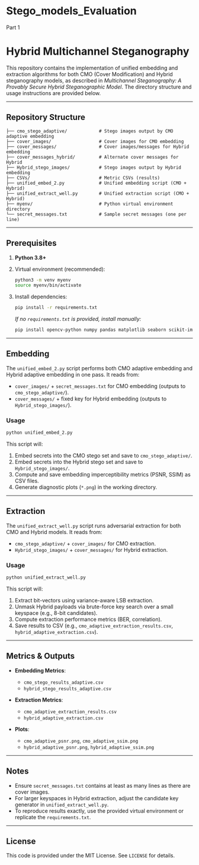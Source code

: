 # Stego_models_Evaluation
Part 1
# Hybrid Multichannel Steganography

This repository contains the implementation of unified embedding and extraction algorithms for both CMO (Cover Modification) and Hybrid steganography models, as described in *Multichannel Steganography: A Provably Secure Hybrid Steganographic Model*. The directory structure and usage instructions are provided below.

---

## Repository Structure

```
├── cmo_stego_adaptive/            # Stego images output by CMO adaptive embedding
├── cover_images/                  # Cover images for CMO embedding
├── cover_messages/                # Cover images/messages for Hybrid embedding
├── cover_messages_hybrid/         # Alternate cover messages for Hybrid
├── Hybrid_stego_images/           # Stego images output by Hybrid embedding
├── CSVs/                          # Metric CSVs (results)
├── unified_embed_2.py             # Unified embedding script (CMO + Hybrid)
├── unified_extract_well.py        # Unified extraction script (CMO + Hybrid)
├── myenv/                         # Python virtual environment directory
└── secret_messages.txt            # Sample secret messages (one per line)
```

---

## Prerequisites

1. **Python 3.8+**
2. Virtual environment (recommended):

   ```bash
   python3 -m venv myenv
   source myenv/bin/activate
   ```
3. Install dependencies:

   ```bash
   pip install -r requirements.txt
   ```

   *If no `requirements.txt` is provided, install manually:*

   ```bash
   pip install opencv-python numpy pandas matplotlib seaborn scikit-image
   ```

---

## Embedding

The `unified_embed_2.py` script performs both CMO adaptive embedding and Hybrid adaptive embedding in one pass. It reads from:

* `cover_images/` + `secret_messages.txt` for CMO embedding (outputs to `cmo_stego_adaptive/`).
* `cover_messages/` + fixed key for Hybrid embedding (outputs to `Hybrid_stego_images/`).

### Usage

```bash
python unified_embed_2.py
```

This script will:

1. Embed secrets into the CMO stego set and save to `cmo_stego_adaptive/`.
2. Embed secrets into the Hybrid stego set and save to `Hybrid_stego_images/`.
3. Compute and save embedding imperceptibility metrics (PSNR, SSIM) as CSV files.
4. Generate diagnostic plots (`*.png`) in the working directory.

---

## Extraction

The `unified_extract_well.py` script runs adversarial extraction for both CMO and Hybrid models. It reads from:

* `cmo_stego_adaptive/` + `cover_images/` for CMO extraction.
* `Hybrid_stego_images/` + `cover_messages/` for Hybrid extraction.

### Usage

```bash
python unified_extract_well.py
```

This script will:

1. Extract bit-vectors using variance-aware LSB extraction.
2. Unmask Hybrid payloads via brute-force key search over a small keyspace (e.g., 8-bit candidates).
3. Compute extraction performance metrics (BER, correlation).
4. Save results to CSV (e.g., `cmo_adaptive_extraction_results.csv`, `hybrid_adaptive_extraction.csv`).

---

## Metrics & Outputs

* **Embedding Metrics**:

  * `cmo_stego_results_adaptive.csv`
  * `hybrid_stego_results_adaptive.csv`

* **Extraction Metrics**:

  * `cmo_adaptive_extraction_results.csv`
  * `hybrid_adaptive_extraction.csv`

* **Plots**:

  * `cmo_adaptive_psnr.png`, `cmo_adaptive_ssim.png`
  * `hybrid_adaptive_psnr.png`, `hybrid_adaptive_ssim.png`

---

## Notes

* Ensure `secret_messages.txt` contains at least as many lines as there are cover images.
* For larger keyspaces in Hybrid extraction, adjust the candidate key generator in `unified_extract_well.py`.
* To reproduce results exactly, use the provided virtual environment or replicate the `requirements.txt`.

---

## License

This code is provided under the MIT License. See `LICENSE` for details.
